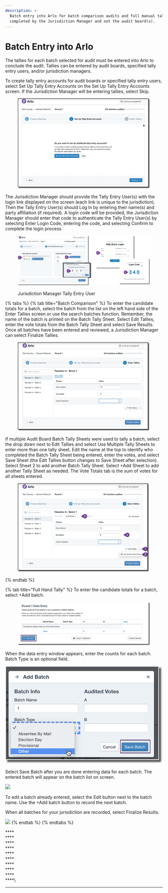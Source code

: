 ```yaml
---
description: >-
  Batch entry into Arlo for batch comparison audits and full manual tally is
  completed by the Jurisdiction Manager and not the audit board(s).
---
```


# Batch Entry into Arlo

The tallies for each batch selected for audit must be entered into Arlo to conclude the audit. Tallies can be entered by audit boards, specified tally entry users, and/or jurisdiction managers.

To create tally entry accounts for audit boards or specified tally entry users, select Set Up Tally Entry Accounts on the Set Up Tally Entry Accounts screen. If the Jurisdiction Manager will be entering tallies, select Skip.

<figure><img src="../../.gitbook/assets/image (10).png" alt=""><figcaption></figcaption></figure>

The Jurisdiction Manager should provide the Tally Entry User(s) with the login link displayed on the screen (each link is unique to the jurisdiction). Then the Tally Entry User(s) should Log In by entering their name(s) and party affiliation (if required).  A login code will be provided, the Jurisdiction Manager should enter that code to authenticate the Tally Entry User(s) by selecting Enter Login Code, entering the code, and selecting Confirm to complete the login process.

<figure><img src="../../.gitbook/assets/image (5).png" alt=""><figcaption><p>                                    Jurisdiction Manager                                                                                         Tally Entry User       </p></figcaption></figure>

{% tabs %}
{% tab title="Batch Comparison" %}
To enter the candidate totals for a batch, select the batch from the list on the left hand side of the Enter Tallies screen or use the search batches function. Remember, the name of the batch is printed on the Batch Tally Sheet. Select Edit Tallies, enter the vote totals from the Batch Tally Sheet and select Save Results.  Once all batches have been entered and reviewed, a Jurisdiction Manager can select Finalize Tallies.

<figure><img src="../../.gitbook/assets/image.png" alt=""><figcaption></figcaption></figure>

If multiple Audit Board Batch Tally Sheets were used to tally a batch, select the drop down next to Edit Tallies and select Use Multiple Tally Sheets to enter more than one tally sheet. Edit the name at the top to identify who completed the Batch Tally Sheet being entered, enter the votes, and select Save Sheet (the Edit Tallies button changes to Save Sheet after selection). Select Sheet 2 to add another Batch Tally Sheet. Select +Add Sheet to add another Tally Sheet as needed.  The Vote Totals tab is the sum of votes for all sheets entered.

<figure><img src="../../.gitbook/assets/image (11).png" alt=""><figcaption></figcaption></figure>
{% endtab %}

{% tab title="Full Hand Tally" %}
To enter the candidate totals for a batch, select +Add batch.

<figure><img src="../../.gitbook/assets/image (2) (2) (1).png" alt=""><figcaption></figcaption></figure>

When the data entry window appears, enter the counts for each batch. Batch Type is an optional field.

![](<../../.gitbook/assets/image (32).png>)

Select Save Batch after you are done entering data for each batch. The entered batch will appear on the batch list on screen.&#x20;

![](https://lh6.googleusercontent.com/XUwl\_lhfipOF626glZmOZs4Rrs-f-wDDufaz-NgJ5Dmn9jk2j\_rbDhmNDPIxQhoQzBeoS2e64c5WJa\_Wxne9RtxCGSJZQgEz6tyx9X-5NHJIN-0in6kxIl4meoMl5kAhIeQyfDD2)

To edit a batch already entered, select the Edit button next to the batch name.  Use the +Add batch button to record the next batch.&#x20;

When all batches for your jurisdiction are recorded, select Finalize Results.

![](https://lh6.googleusercontent.com/abtoGsCh-jPomWUAsV7CU\_-H9oT6P5rll3x\_PZpqKkD1v8OGwQ\_vGHPwTJyV4ATlGC3y5IJStYPohaMLlTExw9ZlQLLoshuck9VXUDsAsP1s968m1EumeaPeNHWdQ2LpxiEa3Esd)
{% endtab %}
{% endtabs %}

****\
****\
****\
****\
****\
****\
****\
****\
****\
****\
****
